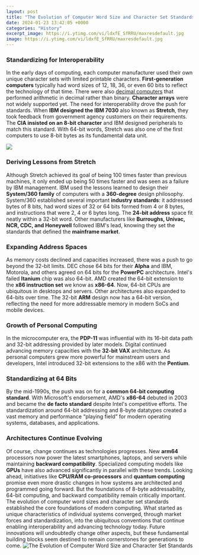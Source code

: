```yaml
---
layout: post
title: "The Evolution of Computer Word Size and Character Set Standards"
date: 2024-01-23 13:42:05 +0000
categories: "History"
excerpt_image: https://i.ytimg.com/vi/ldxfE_SfRRU/maxresdefault.jpg
image: https://i.ytimg.com/vi/ldxfE_SfRRU/maxresdefault.jpg
---
```


### Standardizing for Interoperability
In the early days of computing, each computer manufacturer used their own unique character sets with limited printable characters. **First-generation computers** typically had word sizes of 12, 18, 36, or even 60 bits to reflect the technology of that time. There were also [decimal computers](https://store.fi.io.vn/work-hard-so-my-st-bernard-live-a-better-dog-lover-2) that performed arithmetic in decimal rather than binary. **Character arrays** were not widely supported yet. 
The need for interoperability drove the push for standards. When **IBM designed the IBM 7030** also known as **Stretch**, they took feedback from government agency customers on their requirements. The **CIA insisted on an 8-bit character** and IBM designed peripherals to match this standard. With 64-bit words, Stretch was also one of the first computers to use 8-bit bytes as its fundamental data unit.

![](http://d1oqwsnd25kjn6.cloudfront.net/production/files/117535/large_original/ToddMcLeod-073-WordSize-Screenshot.png?1429559470)
### Deriving Lessons from Stretch 
Although Stretch achieved its goal of being 100 times faster than previous machines, it only ended up being 50 times faster and was seen as a failure by IBM management. IBM used the lessons learned to design their **System/360 family** of computers with a **360-degree** design philosophy. 
System/360 established several important **industry standards**: it addressed bytes of 8 bits, had word sizes of 32 or 64 bits formed from 4 or 8 bytes, and instructions that were 2, 4 or 6 bytes long. The **24-bit address** space fit neatly within a 32-bit word. Other manufacturers like **Burroughs, Univac, NCR, CDC, and Honeywell** followed IBM's lead, knowing they set the standards that defined the **mainframe market**.
### Expanding Address Spaces 
As memory costs declined and capacities increased, there was a push to go beyond the 32-bit limits. DEC chose 64 bits for their **Alpha** and IBM, Motorola, and others agreed on 64 bits for the **PowerPC** architecture. Intel's failed **Itanium** chip was also 64-bit. AMD created the 64-bit extension to the **x86 instruction set** we know as **x86-64**. Now, 64-bit CPUs are ubiquitous in desktops and servers. 
Other architectures also expanded to 64-bits over time. The 32-bit **ARM** design now has a 64-bit version, reflecting the need for more addressable memory in modern SoCs and mobile devices.
### Growth of Personal Computing
In the microcomputer era, the **PDP-11** was influential with its 16-bit data path and 32-bit addressing provided by later models. Digital continued advancing memory capacities with the **32-bit VAX** architecture. As personal computers grew more powerful for mainstream users and developers, Intel introduced 32-bit extensions to the x86 with the **Pentium**. 
### Standardizing at 64 Bits
By the mid-1990s, the push was on for a **common 64-bit computing standard**. With Microsoft's endorsement, AMD's **x86-64** debuted in 2003 and became the **de facto standard** despite Intel's competitive efforts. The standardization around 64-bit addressing and 8-byte datatypes created a vast memory and performance “playing field” for modern operating systems, databases, and applications.
### Architectures Continue Evolving
Of course, change continues as technologies progresses. New **arm64** processors now power the latest smartphones, laptops, and servers while maintaining **backward compatibility**. Specialized computing models like **GPUs** have also advanced significantly in parallel with these trends. Looking ahead, initiatives like **CPU/RAM co-processors** and **quantum computing** promise even more drastic changes in how systems are architected and programmed going forward. But the foundations of 8-byte addressability, 64-bit computing, and backward compatibility remain critically important.
The evolution of computer word sizes and character set standards established the core foundations of modern computing. What started as unique characteristics of individual systems converged, through market forces and standardization, into the ubiquitous conventions that continue enabling interoperability and advancing technology today. Future innovations will undoubtedly change other aspects, but these fundamental building blocks seem destined to remain cornerstones for generations to come.
![The Evolution of Computer Word Size and Character Set Standards](https://i.ytimg.com/vi/ldxfE_SfRRU/maxresdefault.jpg)